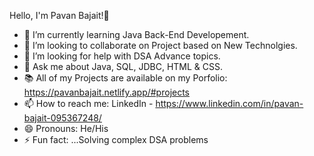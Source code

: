 Hello, I'm Pavan Bajait!👋

- 🌱 I’m currently learning Java Back-End Developement.
- 👯 I’m looking to collaborate on Project based on New Technolgies.
- 🤔 I’m looking for help with DSA Advance topics.
- 💬 Ask me about Java, SQL, JDBC, HTML & CSS.
- 📚 All of my Projects are available on my Porfolio: https://pavanbajait.netlify.app/#projects
- 📫 How to reach me: LinkedIn - https://www.linkedin.com/in/pavan-bajait-095367248/
- 😄 Pronouns: He/His
- ⚡ Fun fact: ...Solving complex DSA problems

